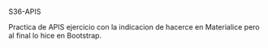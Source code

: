 S36-APIS

Practica de APIS ejercicio con la indicacion de hacerce en Materialice pero al final lo hice en Bootstrap.
